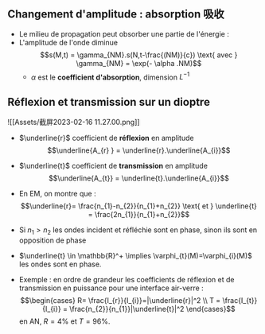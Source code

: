 

## Changement d'amplitude : absorption 吸收
- Le milieu de propagation peut obsorber une partie de l'énergie : 
- L'amplitude de l'onde diminue $$s(M,t)  = \gamma_{NM}.s(N,t-\frac{(NM)}{c}) \text{ avec } \gamma_{NM} = \exp(- \alpha .NM)$$
	- $\alpha$ est le **coefficient d'absorption**, dimension $L^{-1}$

## Réflexion et transmission sur un dioptre
![[Assets/截屏2023-02-16 11.27.00.png]]
- $\underline{r}$ coefficient de **réflexion** en amplitude $$\underline{A_{r} } = \underline{r}.\underline{A_{i}}$$
- $\underline{t}$ coefficient de **transmission** en amplitude $$\underline{A_{t}} = \underline{t}.\underline{A_{i}}$$
- En EM, on montre que : $$\underline{r}= \frac{n_{1}-n_{2}}{n_{1}+n_{2}} \text{ et } \underline{t} = \frac{2n_{1}}{n_{1}+n_{2}}$$
- Si $n_{1}>n_{2}$ les ondes incident et réfléchie sont en phase, sinon ils sont en opposition de phase
- $\underline{t} \in \mathbb{R}^+ \implies \varphi_{t}(M)=\varphi_{i}(M)$ les ondes sont en phase.

- Exemple : en ordre de grandeur les coefficients de réflexion et de transmission en puissance pour une interface air-verre : $$\begin{cases}
R= \frac{I_{r}}{I_{i}}=|\underline{r}|^2  \\
T = \frac{I_{t}}{I_{i}} = \frac{n_{2}}{n_{1}}|\underline{t}|^2
\end{cases}$$ en AN, $R = 4 \%$ et $T = 96\%$.


